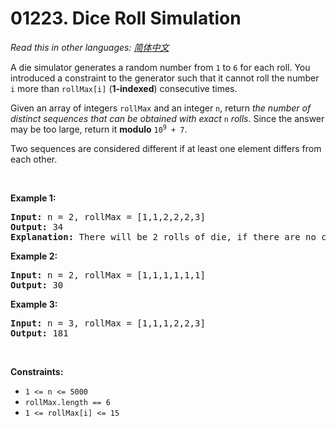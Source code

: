 # 01223. Dice Roll Simulation

  _Read this in other languages:_
    [_简体中文_](README.zh-CN.md)

<p>A die simulator generates a random number from <code>1</code> to <code>6</code> for each roll. You introduced a constraint to the generator such that it cannot roll the number <code>i</code> more than <code>rollMax[i]</code> (<strong>1-indexed</strong>) consecutive times.</p>

<p>Given an array of integers <code>rollMax</code> and an integer <code>n</code>, return <em>the number of distinct sequences that can be obtained with exact </em><code>n</code><em> rolls</em>. Since the answer may be too large, return it <strong>modulo</strong> <code>10<sup>9</sup> + 7</code>.</p>

<p>Two sequences are considered different if at least one element differs from each other.</p>

<p>&nbsp;</p>
<p><strong>Example 1:</strong></p>

<pre>
<strong>Input:</strong> n = 2, rollMax = [1,1,2,2,2,3]
<strong>Output:</strong> 34
<strong>Explanation:</strong> There will be 2 rolls of die, if there are no constraints on the die, there are 6 * 6 = 36 possible combinations. In this case, looking at rollMax array, the numbers 1 and 2 appear at most once consecutively, therefore sequences (1,1) and (2,2) cannot occur, so the final answer is 36-2 = 34.
</pre>

<p><strong>Example 2:</strong></p>

<pre>
<strong>Input:</strong> n = 2, rollMax = [1,1,1,1,1,1]
<strong>Output:</strong> 30
</pre>

<p><strong>Example 3:</strong></p>

<pre>
<strong>Input:</strong> n = 3, rollMax = [1,1,1,2,2,3]
<strong>Output:</strong> 181
</pre>

<p>&nbsp;</p>
<p><strong>Constraints:</strong></p>

<ul>
	<li><code>1 &lt;= n &lt;= 5000</code></li>
	<li><code>rollMax.length == 6</code></li>
	<li><code>1 &lt;= rollMax[i] &lt;= 15</code></li>
</ul>
